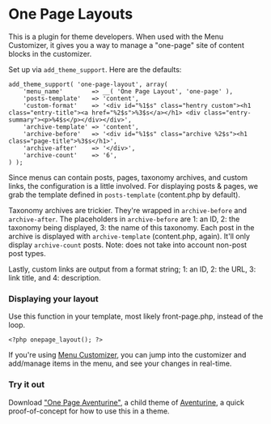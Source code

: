 One Page Layouts
================

This is a plugin for theme developers. When used with the Menu Customizer, it gives you a way to manage a "one-page" site of content blocks in the customizer.

Set up via `add_theme_support`. Here are the defaults:

	add_theme_support( 'one-page-layout', array(
		'menu_name'        => __( 'One Page Layout', 'one-page' ),
		'posts-template'   => 'content',
		'custom-format'    => '<div id="%1$s" class="hentry custom"><h1 class="entry-title"><a href="%2$s">%3$s</a></h1> <div class="entry-summary"><p>%4$s</p></div></div>',
		'archive-template' => 'content',
		'archive-before'   => '<div id="%1$s" class="archive %2$s"><h1 class="page-title">%3$s</h1>',
		'archive-after'    => '</div>',
		'archive-count'    => '6',
	) );

Since menus can contain posts, pages, taxonomy archives, and custom links, the configuration is a little involved. For displaying posts & pages, we grab the template defined in `posts-template` (content.php by default).

Taxonomy archives are trickier. They're wrapped in `archive-before` and `archive-after`. The placeholders in `archive-before` are 1: an ID, 2: the taxonomy being displayed, 3: the name of this taxonomy. Each post in the archive is displayed with `archive-template` (content.php, again). It'll only display `archive-count` posts. Note: does not take into account non-post post types.

Lastly, custom links are output from a format string; 1: an ID, 2: the URL, 3: link title, and 4: description.

### Displaying your layout

Use this function in your template, most likely front-page.php, instead of the loop.

	<?php onepage_layout(); ?>

If you're using [Menu Customizer](https://github.com/voldemortensen/menu-customizer), you can jump into the customizer and add/manage items in the menu, and see your changes in real-time.

### Try it out

Download ["One Page Aventurine"](https://cloudup.com/c-lWHaRqnUX), a child theme of [Aventurine](https://wordpress.org/themes/aventurine), a quick proof-of-concept for how to use this in a theme.
